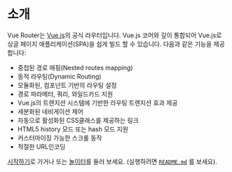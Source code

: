 # 소개

Vue Router는 [Vue.js](http://v3.vuejs.org)의 공식 라우터입니다. Vue.js 코어와 깊이 통합되어 Vue.js로 싱글 페이지 애플리케이션(SPA)을 쉽게 빌드 할 수 있습니다. 다음과 같은 기능을 제공합니다:

- 중첩된 경로 매핑(Nested routes mapping)
- 동적 라우팅(Dynamic Routing)
- 모듈화된, 컴포넌트 기반의 라우팅 설정
- 경로 파라메터, 쿼리, 와일드카드 지원
- Vue.js의 트랜지션 시스템에 기반한 라우팅 트랜지션 효과 제공
- 세분화된 네비게이션 제어
- 자동으로 활성화된 CSS클래스를 제공하는 링크
- HTML5 history 모드 또는 hash 모드 지원
- 커스터마이징 가능한 스크롤 동작 
- 적절한 URL인코딩 

<HomeSponsors />

[시작하기](/guide/)로 가거나 또는 [놀이터](https://github.com/vuejs/vue-router-next/tree/master/playground)를 둘러 보세요.  (실행하려면 [`README.md`](https://github.com/vuejs/vue-router-next) 를 보세요).
